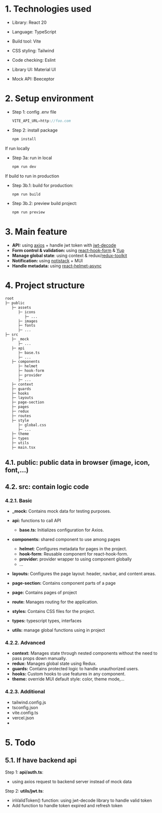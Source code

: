 # 1. Technologies used

- Library: React 20
- Language: TypeScript
- Build tool: Vite

- CSS styling: Tailwind
- Code checking: Eslint
- Library UI: Material UI
- Mock API: Beeceptor

# 2. Setup environment
- Step 1: config .env file
  ```typescript
  VITE_API_URL=http://foo.com
  ```
- Step 2: install package
  ```sh
  npm install
  ```
  
If run locally
- Step 3a: run in local
  ```sh
  npm run dev
  ```
  
If build to run in production
- Step 3b.1: build for production: 
  ```sh
  npm run build
  ```
- Step 3b.2: preview build project: 
  ```sh
  npm run preview
  ```
  
# 3. Main feature
- **API:** using [axios](https://axios-http.com/docs/intro) + handle jwt token with [jwt-decode](https://www.npmjs.com/package/jwt-decode)
- **Form control & validation:** using [react-hook-form](https://react-hook-form.com/get-started) & [Yup](https://github.com/jquense/yup/tree/master)
- **Manage global state**: using context & redux/[redux-toolkit](https://redux-toolkit.js.org/introduction/getting-started)
- **Notification:** using [notistack](https://notistack.com/getting-started) + MUI
- **Handle metadata:** using [react-helmet-async](https://www.npmjs.com/package/react-helmet-async)


# 4. Project structure
```bash
root
├─ public
   ├─ assets
      ├─ icons
         ├─ ...
      ├─ images
      ├─ fonts
      ├─ ...
├─ src
   ├─ _mock
      ├─ ...
   ├─ api
      ├─ base.ts
      ├─ ...
   ├─ components
      ├─ helmet
      ├─ hook-form
      ├─ provider
      ├─ ...
   ├─ context
   ├─ guards
   ├─ hooks
   ├─ layouts
   ├─ page-section
   ├─ pages
   ├─ redux
   ├─ routes
   ├─ style
      ├─ global.css
      ├─ ...
   ├─ theme
   ├─ types
   ├─ utils
   ├─ main.tsx
```

## 4.1. public: public data in browser (image, icon, font,...)
## 4.2. src: contain logic code
### 4.2.1. Basic
- **_mock:** Contains mock data for testing purposes.

- **api:** functions to call API
  - **base.ts:** Initializes configuration for Axios.

- **components:** shared component to use among pages
  - **helmet**: Configures metadata for pages in the project.
  - **hook-form**: Reusable component for react-hook-form.
  - **provider:** provider wrapper to using component globally
  - ...

- **layouts:** Configures the page layout: header, navbar, and content areas.
- **page-section:** Contains component parts of a page
- **page:** Contains pages of project
- **route:** Manages routing for the application.
- **styles:** Contains CSS files for the project.
- **types:** typescript types, interfaces
- **utils:** manage global functions using in project

### 4.2.2. Advanced 

- **context:** Manages state through nested components without the need to pass props down manually.
- **redux:** Manages global state using Redux.
- **guards:** Contains protected logic to handle unauthorized users.
- **hooks:** Custom hooks to use features in any component.
- **theme:** override MUI default style: color, theme mode,...

### 4.2.3. Additional

- tailwind.config.js
- tsconfig.json
- vite.config.ts
- vercel.json
-

# 5. Todo
## 5.1. If have backend api
Step 1:
**api/auth.ts**: 
- using axios request to backend server instead of mock data

Step 2: **utils/jwt.ts**: 
- inValidToken() function: using jwt-decode library to handle valid token
- Add function to handle token expired and refresh token

